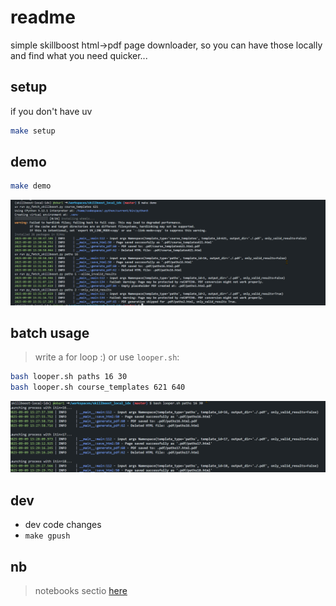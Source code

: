 # readme

simple skillboost html->pdf page downloader, so you can have those locally and find what you need quicker...

## setup

if you don't have uv

```sh
make setup
```

## demo

```sh
make demo
```

![alt text](3f9c1b8e-7a2d-4e5f-bc3a-9f1e8d2a6c4f.png)

## batch usage

> write a for loop :)
or use `looper.sh`:

```sh
bash looper.sh paths 16 30
bash looper.sh course_templates 621 640
```

![alt text](a7d4e2c1-9b3f-4c8a-8e2f-1d3b7f9a2e6c.png)

## dev
-  dev code changes
- `make gpush`

## nb
> notebooks sectio
[here](./nb/README.md)
